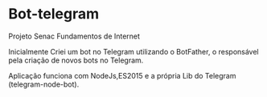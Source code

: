 # Bot-telegram
Projeto Senac Fundamentos de Internet

Inicialmente Criei um bot no Telegram utilizando o BotFather, o responsável pela criação de novos bots no Telegram.

Aplicação funciona com NodeJs,ES2015 e a própria Lib do Telegram (telegram-node-bot).



